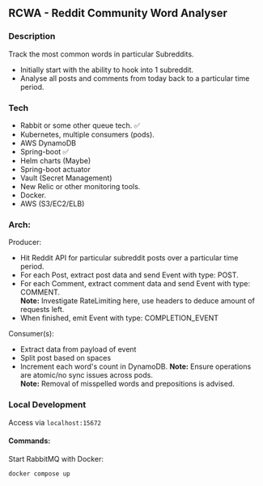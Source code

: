 ## RCWA - Reddit Community Word Analyser

### Description
Track the most common words in particular Subreddits.
 - Initially start with the ability to hook into 1 subreddit.
 - Analyse all posts and comments from today back to a particular time period.

### Tech
- Rabbit or some other queue tech. ✅
- Kubernetes, multiple consumers (pods).
- AWS DynamoDB 
- Spring-boot ✅
- Helm charts (Maybe)
- Spring-boot actuator
- Vault (Secret Management)
- New Relic or other monitoring tools.
- Docker.
- AWS (S3/EC2/ELB)

### Arch:

Producer:
- Hit Reddit API for particular subreddit posts over a particular time period.
- For each Post, extract post data and send Event with type: POST.
- For each Comment, extract comment data and send Event with type: COMMENT.  
**Note:** Investigate RateLimiting here, use headers to deduce amount of requests left.  
- When finished, emit Event with type: COMPLETION_EVENT

Consumer(s):
- Extract data from payload of event
- Split post based on spaces
- Increment each word's count in DynamoDB.
**Note:** Ensure operations are atomic/no sync issues across pods.  
**Note:** Removal of misspelled words and prepositions is advised.

### Local Development
Access via `localhost:15672`

#### Commands:

Start RabbitMQ with Docker:
```
docker compose up
```
